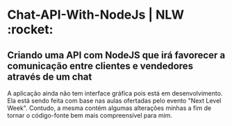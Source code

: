 <h1>Chat-API-With-NodeJs | NLW :rocket:</h1>
<h2>Criando uma API com NodeJS que irá favorecer a comunicação entre clientes e vendedores através de um chat</h2>

<p>A aplicação ainda não tem interface gráfica pois está em desenvolvimento. Ela está sendo feita com base nas aulas 
ofertadas pelo evento "Next Level Week". Contudo, a mesma contém algumas alterações minhas a fim de tornar o código-fonte bem
mais compreensível para mim. </p>

